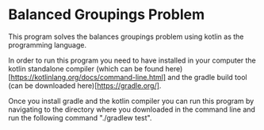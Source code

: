 # Balanced Groupings Problem

This program solves the balances groupings problem using kotlin as the programming language.

In order to run this program you need to have installed in your computer
the kotlin standalone compiler (which can be found here)[https://kotlinlang.org/docs/command-line.html]
and the gradle build tool (can be downloaded here)[https://gradle.org/].

Once you install gradle and the kotlin compiler you can run this program
by navigating to the directory where you downloaded in the command line
and run the following command "./gradlew test".